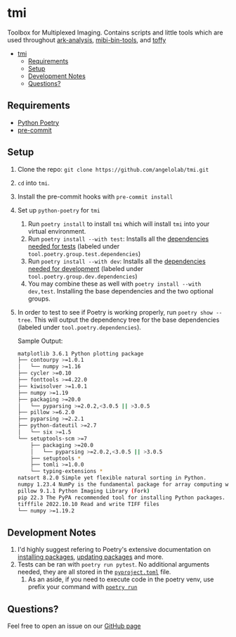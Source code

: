 # tmi

Toolbox for Multiplexed Imaging. Contains scripts and little tools which are used throughout [ark-analysis](https://github.com/angelolab/ark-analysis), [mibi-bin-tools](https://github.com/angelolab/mibi-bin-tools), and [toffy](https://github.com/angelolab/toffy)

- [tmi](#tmi)
  - [Requirements](#requirements)
  - [Setup](#setup)
  - [Development Notes](#development-notes)
  - [Questions?](#questions)

## Requirements

* [Python Poetry]("https://python-poetry.org")
* [pre-commit](https://pre-commit.com)

## Setup

1. Clone the repo: `git clone https://github.com/angelolab/tmi.git`
2. `cd` into `tmi`.
3. Install the pre-commit hooks with `pre-commit install`
4. Set up `python-poetry` for `tmi`
   1. Run `poetry install` to install `tmi` which will install `tmi` into your virtual environment.
   2. Run `poetry install --with test`: Installs all the [dependencies needed for tests](pyproject.toml) (labeled under `tool.poetry.group.test.dependencies`)
   3. Run `poetry install --with dev`: Installs all the [dependencies needed for development](pyproject.coml) (labeled under `tool.poetry.group.dev.dependencies`)
   4. You may combine these as well with `poetry install --with dev,test`. Installing the base dependencies and the two optional groups.
5. In order to test to see if Poetry is working properly, run `poetry show --tree`. This will output the dependency tree for the base dependencies (labeled under `tool.poetry.dependencies`).

    Sample Output:

   ```sh
   matplotlib 3.6.1 Python plotting package
   ├── contourpy >=1.0.1
   │   └── numpy >=1.16
   ├── cycler >=0.10
   ├── fonttools >=4.22.0
   ├── kiwisolver >=1.0.1
   ├── numpy >=1.19
   ├── packaging >=20.0
   │   └── pyparsing >=2.0.2,<3.0.5 || >3.0.5
   ├── pillow >=6.2.0
   ├── pyparsing >=2.2.1
   ├── python-dateutil >=2.7
   │   └── six >=1.5
   └── setuptools-scm >=7
       ├── packaging >=20.0
       │   └── pyparsing >=2.0.2,<3.0.5 || >3.0.5
       ├── setuptools *
       ├── tomli >=1.0.0
       └── typing-extensions *
   natsort 8.2.0 Simple yet flexible natural sorting in Python.
   numpy 1.23.4 NumPy is the fundamental package for array computing with Python.
   pillow 9.1.1 Python Imaging Library (Fork)
   pip 22.3 The PyPA recommended tool for installing Python packages.
   tifffile 2022.10.10 Read and write TIFF files
   └── numpy >=1.19.2
   ```


## Development Notes

1. I'd highly suggest refering to Poetry's extensive documentation on [installing packages](https://python-poetry.org/docs/master/cli/#add), [updating packages](https://python-poetry.org/docs/master/cli/#update) and more.
2. Tests can be ran with `poetry run pytest`. No additional arguments needed, they are all stored in the [`pyproject.toml`](pyproject.toml) file.
   1. As an aside, if you need to execute code in the poetry venv, use prefix your command with [`poetry run`](https://python-poetry.org/docs/master/cli/#run)

## Questions?

Feel free to open an issue on our [GitHub page](https://github.com/angelolab/tmi/issues)
